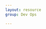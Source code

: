 ```yaml
---
layout: resource
group: Dev Ops

---
```

<!-- General resources go here -->

<!-- ####Core -->

<!-- ####Intermediate -->

<!-- ####Advanced -->

<!-- ####Jedi -->
